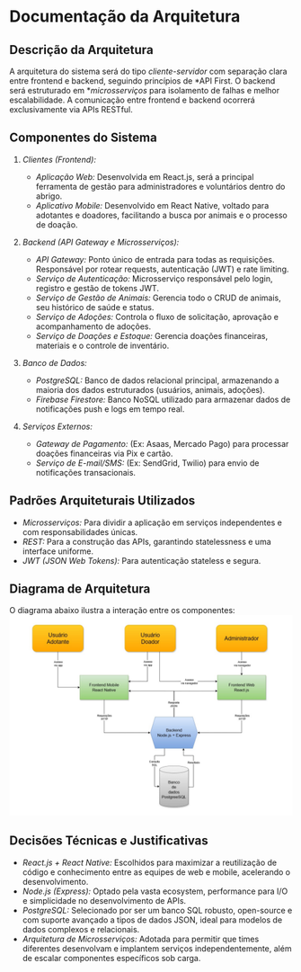 # Documentação da Arquitetura

## Descrição da Arquitetura
A arquitetura do sistema será do tipo *cliente-servidor* com separação clara entre frontend e backend, seguindo princípios de *API First. O backend será estruturado em **microsserviços* para isolamento de falhas e melhor escalabilidade. A comunicação entre frontend e backend ocorrerá exclusivamente via APIs RESTful.

## Componentes do Sistema
1.  *Clientes (Frontend):*
    -   *Aplicação Web:* Desenvolvida em React.js, será a principal ferramenta de gestão para administradores e voluntários dentro do abrigo.
    -   *Aplicativo Mobile:* Desenvolvido em React Native, voltado para adotantes e doadores, facilitando a busca por animais e o processo de doação.

2.  *Backend (API Gateway e Microsserviços):*
    -   *API Gateway:* Ponto único de entrada para todas as requisições. Responsável por rotear requests, autenticação (JWT) e rate limiting.
    -   *Serviço de Autenticação:* Microsserviço responsável pelo login, registro e gestão de tokens JWT.
    -   *Serviço de Gestão de Animais:* Gerencia todo o CRUD de animais, seu histórico de saúde e status.
    -   *Serviço de Adoções:* Controla o fluxo de solicitação, aprovação e acompanhamento de adoções.
    -   *Serviço de Doações e Estoque:* Gerencia doações financeiras, materiais e o controle de inventário.

3.  *Banco de Dados:*
    -   *PostgreSQL:* Banco de dados relacional principal, armazenando a maioria dos dados estruturados (usuários, animais, adoções).
    -   *Firebase Firestore:* Banco NoSQL utilizado para armazenar dados de notificações push e logs em tempo real.

4.  *Serviços Externos:*
    -   *Gateway de Pagamento:* (Ex: Asaas, Mercado Pago) para processar doações financeiras via Pix e cartão.
    -   *Serviço de E-mail/SMS:* (Ex: SendGrid, Twilio) para envio de notificações transacionais.

## Padrões Arquiteturais Utilizados
-   *Microsserviços:* Para dividir a aplicação em serviços independentes e com responsabilidades únicas.
-   *REST:* Para a construção das APIs, garantindo statelessness e uma interface uniforme.
-   *JWT (JSON Web Tokens):* Para autenticação stateless e segura.

## Diagrama de Arquitetura
O diagrama abaixo ilustra a interação entre os componentes:
![Diagrama de Arquitetura](../assets/diagrama-arquitetura.jpeg)


## Decisões Técnicas e Justificativas
-   *React.js + React Native:* Escolhidos para maximizar a reutilização de código e conhecimento entre as equipes de web e mobile, acelerando o desenvolvimento.
-   *Node.js (Express):* Optado pela vasta ecosystem, performance para I/O e simplicidade no desenvolvimento de APIs.
-   *PostgreSQL:* Selecionado por ser um banco SQL robusto, open-source e com suporte avançado a tipos de dados JSON, ideal para modelos de dados complexos e relacionais.
-   *Arquitetura de Microsserviços:* Adotada para permitir que times diferentes desenvolvam e implantem serviços independentemente, além de escalar componentes específicos sob carga.